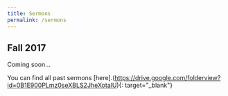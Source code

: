 ```yaml
---
title: Sermons
permalink: /sermons
---
```


## Fall 2017

Coming soon...


You can find all past sermons [here].(https://drive.google.com/folderview?id=0B1E900PLmz0seXBLS2JheXotalU){: target="_blank"}
